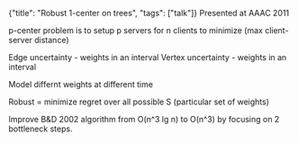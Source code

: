 {"title": "Robust 1-center on trees", "tags": ["talk"]}
Presented at AAAC 2011

p-center problem is to setup p servers for n clients to minimize (max
client-server distance)

Edge uncertainty - weights in an interval
Vertex uncertainty - weights in an interval

Model differnt weights at different time

Robust = minimize regret over all possible S (particular set of weights)

Improve B&D 2002 algorithm from O(n^3 lg n) to O(n^3) by focusing on 2
bottleneck steps.
